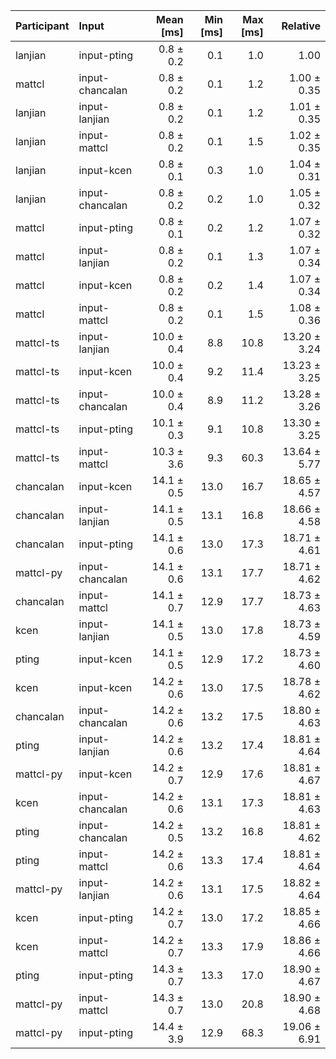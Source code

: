 | Participant | Input | Mean [ms] | Min [ms] | Max [ms] | Relative |
|:---|:---|---:|---:|---:|---:|
| lanjian | input-pting | 0.8 ± 0.2 | 0.1 | 1.0 | 1.00 |
| mattcl | input-chancalan | 0.8 ± 0.2 | 0.1 | 1.2 | 1.00 ± 0.35 |
| lanjian | input-lanjian | 0.8 ± 0.2 | 0.1 | 1.2 | 1.01 ± 0.35 |
| lanjian | input-mattcl | 0.8 ± 0.2 | 0.1 | 1.5 | 1.02 ± 0.35 |
| lanjian | input-kcen | 0.8 ± 0.1 | 0.3 | 1.0 | 1.04 ± 0.31 |
| lanjian | input-chancalan | 0.8 ± 0.2 | 0.2 | 1.0 | 1.05 ± 0.32 |
| mattcl | input-pting | 0.8 ± 0.1 | 0.2 | 1.2 | 1.07 ± 0.32 |
| mattcl | input-lanjian | 0.8 ± 0.2 | 0.1 | 1.3 | 1.07 ± 0.34 |
| mattcl | input-kcen | 0.8 ± 0.2 | 0.2 | 1.4 | 1.07 ± 0.34 |
| mattcl | input-mattcl | 0.8 ± 0.2 | 0.1 | 1.5 | 1.08 ± 0.36 |
| mattcl-ts | input-lanjian | 10.0 ± 0.4 | 8.8 | 10.8 | 13.20 ± 3.24 |
| mattcl-ts | input-kcen | 10.0 ± 0.4 | 9.2 | 11.4 | 13.23 ± 3.25 |
| mattcl-ts | input-chancalan | 10.0 ± 0.4 | 8.9 | 11.2 | 13.28 ± 3.26 |
| mattcl-ts | input-pting | 10.1 ± 0.3 | 9.1 | 10.8 | 13.30 ± 3.25 |
| mattcl-ts | input-mattcl | 10.3 ± 3.6 | 9.3 | 60.3 | 13.64 ± 5.77 |
| chancalan | input-kcen | 14.1 ± 0.5 | 13.0 | 16.7 | 18.65 ± 4.57 |
| chancalan | input-lanjian | 14.1 ± 0.5 | 13.1 | 16.8 | 18.66 ± 4.58 |
| chancalan | input-pting | 14.1 ± 0.6 | 13.0 | 17.3 | 18.71 ± 4.61 |
| mattcl-py | input-chancalan | 14.1 ± 0.6 | 13.1 | 17.7 | 18.71 ± 4.62 |
| chancalan | input-mattcl | 14.1 ± 0.7 | 12.9 | 17.7 | 18.73 ± 4.63 |
| kcen | input-lanjian | 14.1 ± 0.5 | 13.0 | 17.8 | 18.73 ± 4.59 |
| pting | input-kcen | 14.1 ± 0.5 | 12.9 | 17.2 | 18.73 ± 4.60 |
| kcen | input-kcen | 14.2 ± 0.6 | 13.0 | 17.5 | 18.78 ± 4.62 |
| chancalan | input-chancalan | 14.2 ± 0.6 | 13.2 | 17.5 | 18.80 ± 4.63 |
| pting | input-lanjian | 14.2 ± 0.6 | 13.2 | 17.4 | 18.81 ± 4.64 |
| mattcl-py | input-kcen | 14.2 ± 0.7 | 12.9 | 17.6 | 18.81 ± 4.67 |
| kcen | input-chancalan | 14.2 ± 0.6 | 13.1 | 17.3 | 18.81 ± 4.63 |
| pting | input-chancalan | 14.2 ± 0.5 | 13.2 | 16.8 | 18.81 ± 4.62 |
| pting | input-mattcl | 14.2 ± 0.6 | 13.3 | 17.4 | 18.81 ± 4.64 |
| mattcl-py | input-lanjian | 14.2 ± 0.6 | 13.1 | 17.5 | 18.82 ± 4.64 |
| kcen | input-pting | 14.2 ± 0.7 | 13.0 | 17.2 | 18.85 ± 4.66 |
| kcen | input-mattcl | 14.2 ± 0.7 | 13.3 | 17.9 | 18.86 ± 4.66 |
| pting | input-pting | 14.3 ± 0.7 | 13.3 | 17.0 | 18.90 ± 4.67 |
| mattcl-py | input-mattcl | 14.3 ± 0.7 | 13.0 | 20.8 | 18.90 ± 4.68 |
| mattcl-py | input-pting | 14.4 ± 3.9 | 12.9 | 68.3 | 19.06 ± 6.91 |
